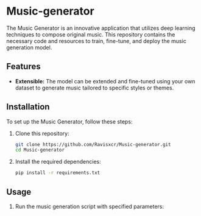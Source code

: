 # Music-generator

The Music Generator is an innovative application that utilizes deep learning techniques to compose original music. This repository contains the necessary code and resources to train, fine-tune, and deploy the music generation model.

## Features

- **Extensible:** The model can be extended and fine-tuned using your own dataset to generate music tailored to specific styles or themes.

## Installation

To set up the Music Generator, follow these steps:

1. Clone this repository:

   ```bash
   git clone https://github.com/Ravisxcr/Music-generator.git
   cd Music-generator
   ```

2. Install the required dependencies:

   ```bash
   pip install -r requirements.txt
   ```


## Usage

1. Run the music generation script with specified parameters:

